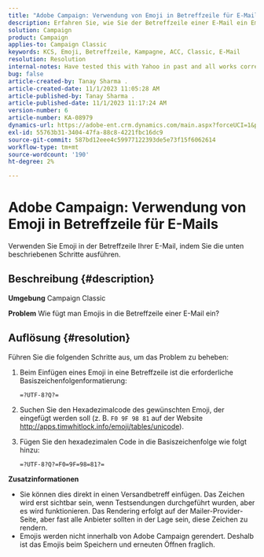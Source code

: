 ```yaml
---
title: "Adobe Campaign: Verwendung von Emoji in Betreffzeile für E-Mails"
description: Erfahren Sie, wie Sie der Betreffzeile einer E-Mail ein Emoji hinzufügen.
solution: Campaign
product: Campaign
applies-to: Campaign Classic
keywords: KCS, Emoji, Betreffzeile, Kampagne, ACC, Classic, E-Mail
resolution: Resolution
internal-notes: Have tested this with Yahoo in past and all works correctly, but Microsoft Outlook only displays the encoding
bug: false
article-created-by: Tanay Sharma .
article-created-date: 11/1/2023 11:05:28 AM
article-published-by: Tanay Sharma .
article-published-date: 11/1/2023 11:17:24 AM
version-number: 6
article-number: KA-08979
dynamics-url: https://adobe-ent.crm.dynamics.com/main.aspx?forceUCI=1&pagetype=entityrecord&etn=knowledgearticle&id=dd8ab88c-a678-ee11-8179-6045bd006149
exl-id: 55763b31-3404-47fa-88c8-4221fbc16dc9
source-git-commit: 587bd12eee4c59977122393de5e73f15f6062614
workflow-type: tm+mt
source-wordcount: '190'
ht-degree: 2%

---
```


# Adobe Campaign: Verwendung von Emoji in Betreffzeile für E-Mails


Verwenden Sie Emoji in der Betreffzeile Ihrer E-Mail, indem Sie die unten beschriebenen Schritte ausführen.

## Beschreibung {#description}


<b>Umgebung</b>
Campaign Classic

<b>Problem</b>
Wie fügt man Emojis in die Betreffzeile einer E-Mail ein?




## Auflösung {#resolution}


Führen Sie die folgenden Schritte aus, um das Problem zu beheben:

1. Beim Einfügen eines Emoji in eine Betreffzeile ist die erforderliche Basiszeichenfolgenformatierung:

   `=?UTF-8?Q?=`
2. Suchen Sie den Hexadezimalcode des gewünschten Emoji, der eingefügt werden soll (z. B. `F0 9F 98 81` auf der Website http://apps.timwhitlock.info/emoji/tables/unicode).
3. Fügen Sie den hexadezimalen Code in die Basiszeichenfolge wie folgt hinzu:

   `=?UTF-8?Q?=F0=9F=98=81?=`


<b>Zusatzinformationen</b>

- Sie können dies direkt in einen Versandbetreff einfügen. Das Zeichen wird erst sichtbar sein, wenn Testsendungen durchgeführt wurden, aber es wird funktionieren. Das Rendering erfolgt auf der Mailer-Provider-Seite, aber fast alle Anbieter sollten in der Lage sein, diese Zeichen zu rendern.
- Emojis werden nicht innerhalb von Adobe Campaign gerendert. Deshalb ist das Emojis beim Speichern und erneuten Öffnen fraglich.
